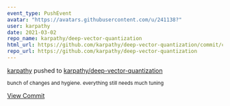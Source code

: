 ```yaml
---
event_type: PushEvent
avatar: "https://avatars.githubusercontent.com/u/241138?"
user: karpathy
date: 2021-03-02
repo_name: karpathy/deep-vector-quantization
html_url: https://github.com/karpathy/deep-vector-quantization/commit/c3c026a1ccea369bc892ad6dde5e6d6cd5a508a4
repo_url: https://github.com/karpathy/deep-vector-quantization
---
```


<a href='https://github.com/karpathy' target='_blank'>karpathy</a> pushed to <a href='https://github.com/karpathy/deep-vector-quantization' target='_blank'>karpathy/deep-vector-quantization</a>

<small>bunch of changes and hygiene. everything still needs much tuning</small>

<a href='https://github.com/karpathy/deep-vector-quantization/commit/c3c026a1ccea369bc892ad6dde5e6d6cd5a508a4' target='_blank'>View Commit</a>